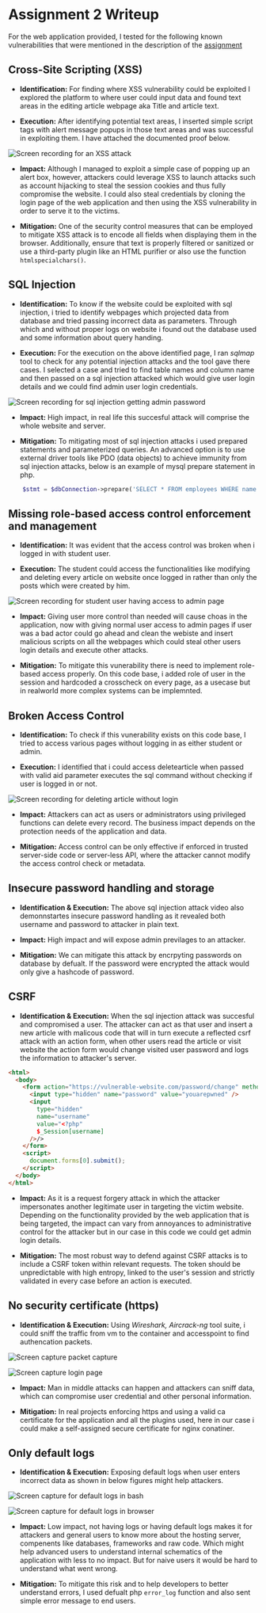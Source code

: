 # Assignment 2 Writeup

For the web application provided, I tested for the following known vulnerabilities that were mentioned in the description of the [assignment](PROG38263-Assignment2-Winter2020.pdf)

## Cross-Site Scripting (XSS)

- **Identification:** For finding where XSS vulnerability could be exploited I explored the platform to where user could input data and found text areas in the editing article webpage aka Title and article text.

- **Execution:** After identifying potential text areas, I inserted simple script tags with alert message popups in those text areas and was successful in exploiting them. I have attached the documented proof below.

![Screen recording for an XSS attack](images/basicxssalertattack.gif)

- **Impact:** Although I managed to exploit a simple case of popping up an alert box, however, attackers could leverage XSS to launch attacks such as account hijacking to steal the session cookies and thus fully compromise the website. I could also steal credentials by cloning the login page of the web application and then using the XSS vulnerability in order to serve it to the victims.

- **Mitigation:** One of the security control measures that can be employed to mitigate XSS attack is to encode all fields when displaying them in the browser. Additionally, ensure that text is properly filtered or sanitized or use a third-party plugin like an HTML purifier or also use the function `htmlspecialchars()`.

## SQL Injection

- **Identification:** To know if the website could be exploited with sql injection, i tried to identify webpages which projected data from database and tried passing incorrect data as parameters. Through which and without proper logs on website i found out the database used and some information about query handing.

- **Execution:** For the execution on the above identified page, I ran _sqlmap_ tool to check for any potential injection attacks and the tool gave there cases. I selected a case and tried to find table names and column name and then passed on a sql injection attacked which would give user login details and we could find admin user login credentials.

![Screen recording for sql injection getting admin password](images/sqlinjectionpasswordattack.gif)

- **Impact:** High impact, in real life this succesful attack will comprise the whole website and server.

- **Mitigation:** To mitigating most of sql injection attacks i used prepared statements and parameterized queries. An advanced option is to use external driver tools like PDO (data objects) to achieve immunity from sql injection attacks, below is an example of mysql prepare statement in php.

```php
    $stmt = $dbConnection->prepare('SELECT * FROM employees WHERE name = ?');Security Control
```

## Missing role-based access control enforcement and management

- **Identification:** It was evident that the access control was broken when i logged in with student user.

- **Execution:** The student could access the functionalities like modifying and deleting every article on website once logged in rather than only the posts which were created by him.

![Screen recording for student user having access to admin page](images/accessrolesissue.gif)

- **Impact:** Giving user more control than needed will cause choas in the application, now with giving normal user access to admin pages if user was a bad actor could go ahead and clean the webiste and insert malicious scripts on all the webpages which could steal other users login details and execute other attacks.

- **Mitigation:** To mitigate this vunerability there is need to implement role-based access properly. On this code base, i added role of user in the session and hardcoded a crosscheck on every page, as a usecase but in realworld more complex systems can be implemnted.

## Broken Access Control

- **Identification:** To check if this vunerability exists on this code base, I tried to access various pages without logging in as either student or admin.

- **Execution:** I identified that i could access deletearticle when passed with valid aid parameter executes the sql command without checking if user is logged in or not.

![Screen recording for deleting article without login](images/deletearticlewithoutlogin.gif)

- **Impact:** Attackers can act as users or administrators using privileged functions can delete every record. The business impact depends on the protection needs of the application and data.

- **Mitigation:** Access control can be only effective if enforced in trusted server-side code or server-less API, where the attacker cannot modify the access control check or metadata.

## Insecure password handling and storage

- **Identification & Execution:** The above sql injection attack video also demonnstartes insecure password handling as it revealed both username and password to attacker in plain text.

- **Impact:** High impact and will expose admin previlages to an attacker.

- **Mitigation:** We can mitigate this attack by encrpyting passwords on database by defualt. If the password were encrypted the attack would only give a hashcode of password.

## CSRF

- **Identification & Execution:** When the sql injection attack was succesful and compromised a user. The attacker can act as that user and insert a new article with malicous code that will in turn execute a reflected csrf attack with an action form, when other users read the article or visit website the action form would change visited user password and logs the information to attacker's server.

```html
<html>
  <body>
    <form action="https://vulnerable-website.com/password/change" method="POST">
      <input type="hidden" name="password" value="youarepwned" />
      <input
        type="hidden"
        name="username"
        value="<?php"
        $_Session[username]
      />/>
    </form>
    <script>
      document.forms[0].submit();
    </script>
  </body>
</html>
```

- **Impact:** As it is a request forgery attack in which the attacker impersonates another legitimate user in targeting the victim website. Depending on the functionality provided by the web application that is being targeted, the impact can vary from annoyances to administrative control for the attacker but in our case in this code we could get admin login details.

- **Mitigation:** The most robust way to defend against CSRF attacks is to include a CSRF token within relevant requests. The token should be unpredictable with high entropy, linked to the user's session and strictly validated in every case before an action is executed.

## No security certificate (https)

- **Identification & Execution:** Using _Wireshark, Aircrack-ng_ tool suite, i could sniff the traffic from vm to the container and accesspoint to find authencation packets.

![Screen capture packet capture](images/HTTPcapture.png)

![Screen capture login page](images/httplogin.png)

- **Impact:** Man in middle attacks can happen and attackers can sniff data, which can compromise user credential and other personal information.

- **Mitigation:** In real projects enforcing https and using a valid ca certificate for the application and all the plugins used, here in our case i could make a self-assigned secure certificate for nginx conatiner.

## Only default logs

- **Identification & Execution:** Exposing default logs when user enters incorrect data as shown in below figures might help attackers.

![Screen capture for default logs in bash](images/logscmdngnix1.png)

![Screen capture for default logs in browser](images/logscmdngnix2.png)

- **Impact:** Low impact, not having logs or having default logs makes it for attackers and general users to know more about the hosting server, compenents like databases, frameworks and raw code. Which might help advanced users to understand internal schematics of the application with less to no impact. But for naive users it would be hard to understand what went wrong.

- **Mitigation:** To mitigate this risk and to help developers to better understand errors, I used defualt php `error_log` function and also sent simple error message to end users.
